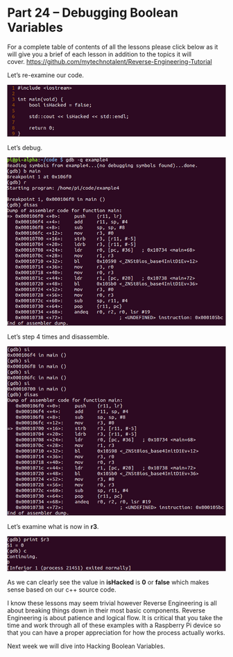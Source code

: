 # Part 24 – Debugging Boolean Variables

For a complete table of contents of all the lessons please click below as it will give you a brief of each lesson in addition to the topics it will cover.&nbsp;https://github.com/mytechnotalent/Reverse-Engineering-Tutorial

Let’s re-examine our code.

<div class="slate-resizable-image-embed slate-image-embed__resize-full-width"><img src="/imgs/1520236715844.jpg"/></div>

Let’s debug.

<div class="slate-resizable-image-embed slate-image-embed__resize-full-width"><img src="/imgs/1520194325794.jpg"/></div>

Let’s step 4 times and disassemble.

<div class="slate-resizable-image-embed slate-image-embed__resize-full-width"><img src="/imgs/1520190876822.jpg"/></div>

Let’s examine what is now in __r3__.

<div class="slate-resizable-image-embed slate-image-embed__resize-full-width"><img src="/imgs/1520171350771.jpg"/></div>

As we can clearly see the value in __isHacked__ is __0__ or __false__ which makes sense based on our c++ source code.

I know these lessons may seem trivial however Reverse Engineering is all about breaking things down in their most basic components.&nbsp;Reverse Engineering is about patience and logical flow.&nbsp;It is critical that you take the time and work through all of these examples with a Raspberry Pi device so that you can have a proper appreciation for how the process actually works.

Next week we will dive into Hacking Boolean Variables.